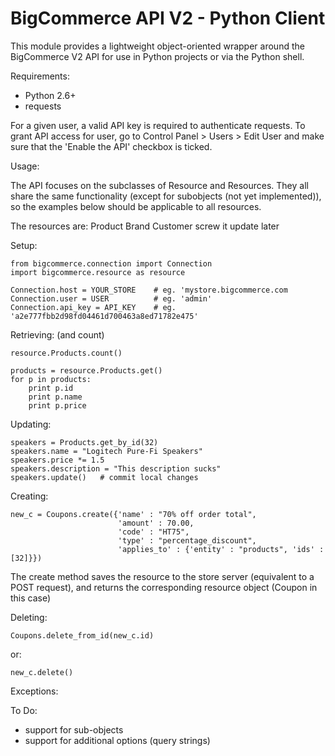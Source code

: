 BigCommerce API V2 - Python Client
==================================

This module provides a lightweight object-oriented wrapper around the BigCommerce V2 API
for use in Python projects or via the Python shell. 

Requirements:

- Python 2.6+
- requests

For a given user, a valid API key is required to authenticate requests. To grant 
API access for user, go to Control Panel > Users > Edit User and make sure that the
'Enable the API' checkbox is ticked.

Usage:

The API focuses on the subclasses of Resource and Resources. They all share the same functionality
(except for subobjects (not yet implemented)), so the examples below should be applicable to all
resources.

The resources are:
    Product
    Brand
    Customer
    screw it update later

Setup:
```
from bigcommerce.connection import Connection 
import bigcommerce.resource as resource

Connection.host = YOUR_STORE    # eg. 'mystore.bigcommerce.com
Connection.user = USER          # eg. 'admin'
Connection.api_key = API_KEY    # eg. 'a2e777fbb2d98fd04461d700463a8ed71782e475'
```

Retrieving:
(and count)
```
resource.Products.count()

products = resource.Products.get()
for p in products:
    print p.id
    print p.name
    print p.price
```

Updating:
```
speakers = Products.get_by_id(32)
speakers.name = "Logitech Pure-Fi Speakers"
speakers.price *= 1.5
speakers.description = "This description sucks"
speakers.update()   # commit local changes
```

Creating:
```
new_c = Coupons.create({'name' : "70% off order total", 
                        'amount' : 70.00, 
                        'code' : "HT75", 
                        'type' : "percentage_discount", 
                        'applies_to' : {'entity' : "products", 'ids' : [32]}})
```
The create method saves the resource to the store server (equivalent to a POST request), and
returns the corresponding resource object (Coupon in this case)

Deleting:
```
Coupons.delete_from_id(new_c.id)
```
or:
```
new_c.delete()
```

Exceptions:


To Do:

- support for sub-objects
- support for additional options (query strings)